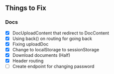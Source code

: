 ## Things to Fix
### Docs
- [X] DocUploadContent that redirect to DocContent
- [X] Using back() on routing for going back
- [X] Fixing uploadDoc
- [X] Change to localStorage to sessionStorage 
- [X] Download documents (Half)
- [X] Header routing
- [ ] Create endpoint for changing password